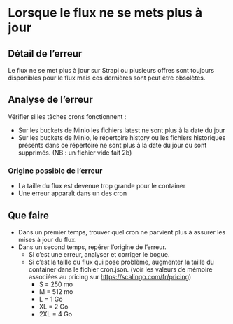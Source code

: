 # Lorsque le flux ne se mets plus à jour

## Détail de l’erreur
Le flux ne se met plus à jour sur Strapi ou plusieurs offres sont toujours disponibles pour le flux mais ces dernières sont peut être obsolètes.

## Analyse de l’erreur
Vérifier si les tâches crons fonctionnent : 
- Sur les buckets de Minio les fichiers latest ne sont plus à la date du jour
- Sur les buckets de Minio, le répertoire history ou les fichiers historiques présents dans ce répertoire ne sont plus à la date du jour ou sont supprimés.  (NB : un fichier vide fait 2b) 

### Origine possible de l’erreur
- La taille du flux est devenue trop grande pour le container
- Une erreur apparaît dans un des cron

## Que faire
- Dans un premier temps, trouver quel cron ne parvient plus à assurer les mises à jour du flux.
- Dans un second temps, repérer l’origine de l’erreur.
  - Si c’est une erreur, analyser et corriger le bogue.
  - Si c’est la taille du flux qui pose problème, augmenter la taille du container dans le fichier cron.json. (voir les valeurs de mémoire associées au pricing sur https://scalingo.com/fr/pricing)
	  - S = 250 mo
	  - M = 512 mo
	  - L = 1 Go
	  - XL = 2 Go
	  - 2XL = 4 Go
